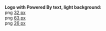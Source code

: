 <b>Logo with Powered By text, light background:</b><br> png [32 px](../images/logo/Illumos-web-32px.png)<br> png [63 px](../images/logo/Illumos-web-63px.png)<br> png [26 px](../images/logo/Illumos-web-126px.png)<br>
